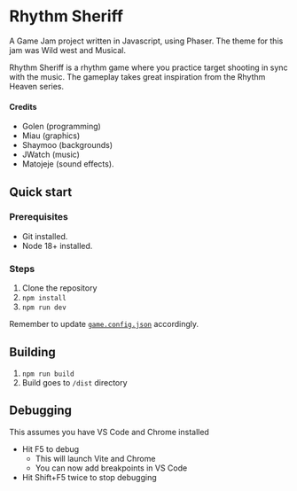 # Rhythm Sheriff

A Game Jam project written in Javascript, using Phaser. The theme for this jam was Wild west and Musical.

Rhythm Sheriff is a rhythm game where you practice target shooting in sync with the music. The gameplay takes great inspiration from the Rhythm Heaven series.

#### Credits

- Golen (programming)
- Miau (graphics)
- Shaymoo (backgrounds)
- JWatch (music)
- Matojeje (sound effects).

## Quick start

### Prerequisites

- Git installed.
- Node 18+ installed.

### Steps

1. Clone the repository
2. `npm install`
3. `npm run dev`

Remember to update [`game.config.json`](game.config.json) accordingly.

## Building

1. `npm run build`
2. Build goes to `/dist` directory

## Debugging

This assumes you have VS Code and Chrome installed

- Hit F5 to debug
  - This will launch Vite and Chrome
  - You can now add breakpoints in VS Code
- Hit Shift+F5 twice to stop debugging
